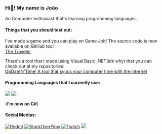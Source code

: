 ### Hi👋! My name is João

An Computer enthusiast that's learning programming languages.

#### Things that you should test out:
I've made a game and you can play on Game Jolt! The source code is now available on GitHub too! <br>
<a href="https://gamejolt.com/games/ttraveler/796130">The Traveler</a>

There's a tool that I made using Visual Basic .NET(idk why) that you can check out at my repositories:<br>
<a href="https://www.github.com/retrozinndev/UpDateNTime">UpDateN'Time! A tool that syncs your computer time with the internet</a><br>

<!--
#### My stats:
<a href="https://docs.github.com/articles/why-are-my-contributions-not-showing-up-on-my-profile">
<img src="https://github-readme-stats.vercel.app/api?username=retrozinndev&theme=blue-green"></a>
<br> -->

#### Programming Languages that I currently use:
<a href="https://openjdk.org/">
<img src="https://img.shields.io/badge/Java-ED8B00?style=for-the-badge&logo=openjdk&logoColor=white"></a>
<a href="https://learn.microsoft.com/dotnet/csharp/">
<img src="https://img.shields.io/badge/C%23-239120?style=for-the-badge&logo=c-sharp&logoColor=white"></a><br>

 (**I'm new on C#**)

#### Social Medias:
<a href="https://www.reddit.com/user/Much_Clue7037">
 <img src="https://img.shields.io/badge/Reddit-FF4500?style=for-the-badge&logo=reddit&logoColor=white" alt="Reddit"></a>
<a href="https://stackoverflow.com/users/22116293/retrozinndev">
<img src="https://img.shields.io/badge/Stack_Overflow-FE7A16?style=for-the-badge&logo=stack-overflow&logoColor=white" alt="StackOverFlow"></a>
<a href="https://www.twitch.tv/retrozinndev">
 <img src="https://img.shields.io/badge/Twitch-9146FF?style=for-the-badge&logo=twitch&logoColor=white" alt="Twitch"></a>
<a href="discord.gg/f3emSbKrt"><img src="https://img.shields.io/badge/Discord-7289DA?style=for-the-badge&logo=discord&logoColor=white"></a> <br>
<!--
##### My current OS:
<a href="https://www.microsoft.com/windows"> <img src="https://img.shields.io/badge/Windows-0078D6?style=for-the-badge&logo=windows&logoColor=white" alt="Windows 11 Insider Preview Canary 23H2"></a>
-->
<!--
**retrozinndev/retrozinndev** is a ✨ _special_ ✨ repository because its `README.md` (this file) appears on your GitHub profile.

Here are some ideas to get you started:

- 🔭 I’m currently working on ...
- 🌱 I’m currently learning ...
- 👯 I’m looking to collaborate on ...
- 🤔 I’m looking for help with ...
- 💬 Ask me about ...
- 📫 How to reach me: ...
- 😄 Pronouns: ...
- ⚡ Fun fact: ...
-->
